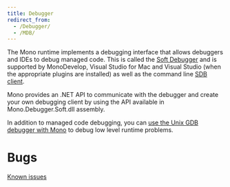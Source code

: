 ```yaml
---
title: Debugger
redirect_from:
  - /Debugger/
  - /MDB/
---
```


The Mono runtime implements a debugging interface that allows debuggers and IDEs to debug managed code. This is called the [Soft Debugger](/docs/advanced/runtime/docs/soft-debugger/) and is supported by MonoDevelop, Visual Studio for Mac and Visual Studio (when the appropriate plugins are installed) as well as the command line [SDB client](https://github.com/mono/sdb).

Mono provides an .NET API to communicate with the debugger and create your own debugging client by using the API available in Mono.Debugger.Soft.dll assembly.

In addition to managed code debugging, you can [use the Unix GDB debugger with Mono](/docs/debug+profile/debug/) to debug low level runtime problems.

Bugs
====

[Known issues](https://bugzilla.xamarin.com/buglist.cgi?component=Debugger&list_id=324673&product=Runtime&resolution=---)


